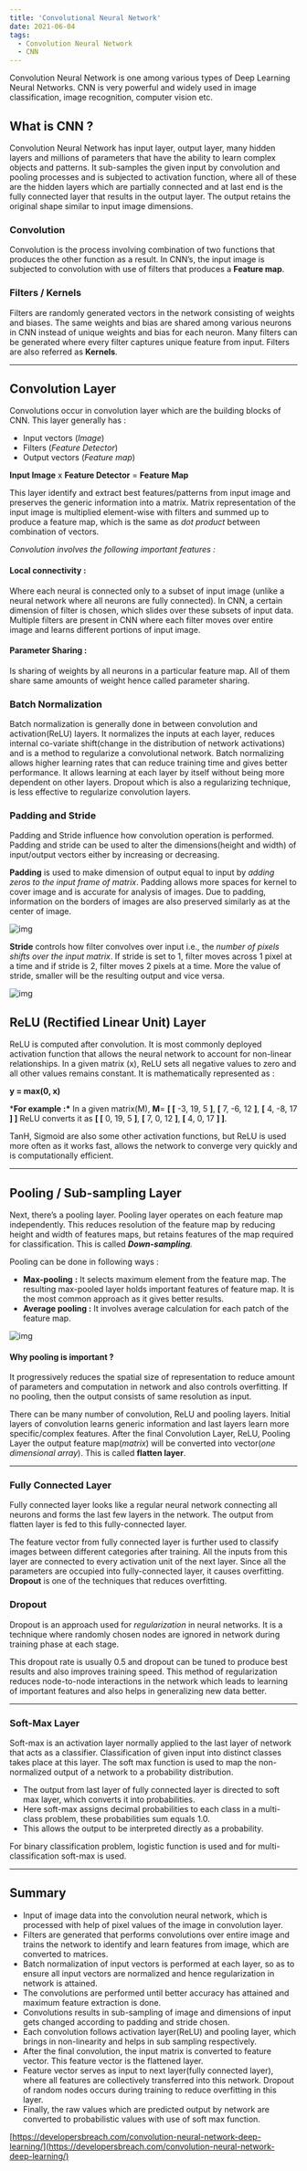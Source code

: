 ```yaml
---
title: 'Convolutional Neural Network'
date: 2021-06-04
tags:
  - Convolution Neural Network
  - CNN
---
```




Convolution Neural Network is one among various types of Deep Learning Neural Networks. CNN is very powerful and widely used in image classification, image recognition, computer vision etc.

## What is CNN ?

Convolution Neural Network has input layer, output layer, many hidden layers and millions of parameters that have the ability to learn complex objects and patterns. It sub-samples the given input by convolution and pooling processes and is subjected to activation function, where all of these are the hidden layers which are partially connected and at last end is the fully connected layer that results in the output layer. The output retains the original shape similar to input image dimensions.

### Convolution

Convolution is the process involving combination of two functions that produces the other function as a result. In CNN’s, the input image is subjected to convolution with use of filters that produces a **Feature map**.

### Filters / Kernels

Filters are randomly generated vectors in the network consisting of weights and biases. The same weights and bias are shared among various neurons in CNN instead of unique weights and bias for each neuron. Many filters can be generated where every filter captures unique feature from input. Filters are also referred as **Kernels**.

------

## Convolution Layer

Convolutions occur in convolution layer which are the building blocks of CNN. This layer generally has :

- Input vectors (*Image*)
- Filters (*Feature Detector*)
- Output vectors (*Feature map*)

**Input Image** x **Feature Detector** = **Feature Map**


This layer identify and extract best features/patterns from input image and preserves the generic information into a matrix. Matrix representation of the input image is multiplied element-wise with filters and summed up to produce a feature map, which is the same as *dot product* between combination of vectors.

*Convolution involves the following important features :*

#### **Local connectivity :**

Where each neural is connected only to a subset of input image (unlike a neural network where all neurons are fully connected). In CNN, a certain dimension of filter is chosen, which slides over these subsets of input data. Multiple filters are present in CNN where each filter moves over entire image and learns different portions of input image.

#### **Parameter Sharing** **:**

Is sharing of weights by all neurons in a particular feature map. All of them share same amounts of weight hence called parameter sharing.

### Batch Normalization

Batch normalization is generally done in between convolution and activation(ReLU) layers. It normalizes the inputs at each layer, reduces internal co-variate shift(change in the distribution of network activations) and is a method to regularize a convolutional network.
Batch normalizing allows higher learning rates that can reduce training time and gives better performance. It allows learning at each layer by itself without being more dependent on other layers. Dropout which is also a regularizing technique, is less effective to regularize convolution layers.

### Padding and Stride

Padding and Stride influence how convolution operation is performed. Padding and stride can be used to alter the dimensions(height and width) of input/output vectors either by increasing or decreasing.

**Padding** is used to make dimension of output equal to input by *adding zeros to the input frame of matrix*. Padding allows more spaces for kernel to cover image and is accurate for analysis of images. Due to padding, information on the borders of images are also preserved similarly as at the center of image.

![img](../images/cnn-padding-01.png)

**Stride** controls how filter convolves over input i.e., the *number of pixels shifts over the input matrix*. If stride is set to 1, filter moves across 1 pixel at a time and if stride is 2, filter moves 2 pixels at a time. More the value of stride, smaller will be the resulting output and vice versa.

![img](../images/cnn-stride-01.png)

## ReLU (Rectified Linear Unit) Layer

ReLU is computed after convolution. It is most commonly deployed activation function that allows the neural network to account for non-linear relationships. In a given matrix (x), ReLU sets all negative values to zero and all other values remains constant. It is mathematically represented as :

**y = max(0, x)**


***For example :\*** In a given matrix(M), **M**= **[ [** -3, 19, 5 **]**, **[** 7, -6, 12 **]**, **[** 4, -8, 17 **] ]**
ReLU converts it as **[ [** 0, 19, 5 **]**, **[** 7, 0, 12 **]**, **[** 4, 0, 17 **] ]**.

TanH, Sigmoid are also some other activation functions, but ReLU is used more often as it works fast, allows the network to converge very quickly and is computationally efficient.

------



## Pooling / Sub-sampling Layer

Next, there’s a pooling layer. Pooling layer operates on each feature map independently. This reduces resolution of the feature map by reducing height and width of features maps, but retains features of the map required for classification. This is called ***Down-sampling**.*

Pooling can be done in following ways :

- **Max-pooling** **:** It selects maximum element from the feature map. The resulting max-pooled layer holds important features of feature map. It is the most common approach as it gives better results.
- **Average pooling :** It involves average calculation for each patch of the feature map.

![img](../images/cnn-pooling-01.png)

#### **Why pooling is important ?**

It progressively reduces the spatial size of representation to reduce amount of parameters and computation in network and also controls overfitting. If no pooling, then the output consists of same resolution as input.

There can be many number of convolution, ReLU and pooling layers. Initial layers of convolution learns generic information and last layers learn more specific/complex features. After the final Convolution Layer, ReLU, Pooling Layer the output feature map(*matrix*) will be converted into vector(*one dimensional array*). This is called **flatten layer**.

------

### **Fully Connected Layer**

Fully connected layer looks like a regular neural network connecting all neurons and forms the last few layers in the network. The output from flatten layer is fed to this fully-connected layer.

The feature vector from fully connected layer is further used to classify images between different categories after training. All the inputs from this layer are connected to every activation unit of the next layer. Since all the parameters are occupied into fully-connected layer, it causes overfitting. **Dropout** is one of the techniques that reduces overfitting.

### **Dropout**

Dropout is an approach used for *regularization* in neural networks. It is a technique where randomly chosen nodes are ignored in network during training phase at each stage.

This dropout rate is usually 0.5 and dropout can be tuned to produce best results and also improves training speed. This method of regularization reduces node-to-node interactions in the network which leads to learning of important features and also helps in generalizing new data better.

------

### **Soft-Max Layer**

Soft-max is an activation layer normally applied to the last layer of network that acts as a classifier. Classification of given input into distinct classes takes place at this layer. The soft max function is used to map the non-normalized output of a network to a probability distribution.

- The output from last layer of fully connected layer is directed to soft max layer, which converts it into probabilities.
- Here soft-max assigns decimal probabilities to each class in a multi-class problem, these probabilities sum equals 1.0.
- This allows the output to be interpreted directly as a probability.

For binary classification problem, logistic function is used and for multi-classification soft-max is used.

------

## Summary

- Input of image data into the convolution neural network, which is processed with help of pixel values of the image in convolution layer.
- Filters are generated that performs convolutions over entire image and trains the network to identify and learn features from image, which are converted to matrices.
- Batch normalization of input vectors is performed at each layer, so as to ensure all input vectors are normalized and hence regularization in network is attained.
- The convolutions are performed until better accuracy has attained and maximum feature extraction is done.
- Convolutions results in sub-sampling of image and dimensions of input gets changed according to padding and stride chosen.
- Each convolution follows activation layer(ReLU) and pooling layer, which brings in non-linearity and helps in sub sampling respectively.
- After the final convolution, the input matrix is converted to feature vector. This feature vector is the flattened layer.
- Feature vector serves as input to next layer(fully connected layer), where all features are collectively transferred into this network. Dropout of random nodes occurs during training to reduce overfitting in this layer.
- Finally, the raw values which are predicted output by network are converted to probabilistic values with use of soft max function.

[https://developersbreach.com/convolution-neural-network-deep-learning/](https://developersbreach.com/convolution-neural-network-deep-learning/)

